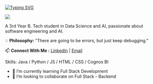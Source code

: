 [![Typing SVG](https://readme-typing-svg.demolab.com?font=Fira+Code&pause=1000&random=false&width=435&lines=Hi+there%2C+My+Name+is+Taqiyy+Faiz)](https://git.io/typing-svg)


![](https://raw.githubusercontent.com/sagar-viradiya/sagar-viradiya/master/resources/banner.png)

A 3rd Year B. Tech student in Data Science and AI, passionate about software engineering and AI.

💡 **Philosophy:** "There are going to be errors, but just keep debugging."

📫 **Connect With Me :** [LinkedIn](https://www.linkedin.com/in/taqiyy-faiz) | [Email](mailto:taqiyyfaiz.official@gmail.com)

Skills: Java / Python / JS / HTML / CSS / Cognos BI

- 🌱 I’m currently learning Full Stack Development 
- 👯 I’m looking to collaborate on Full Stack - Backend 




